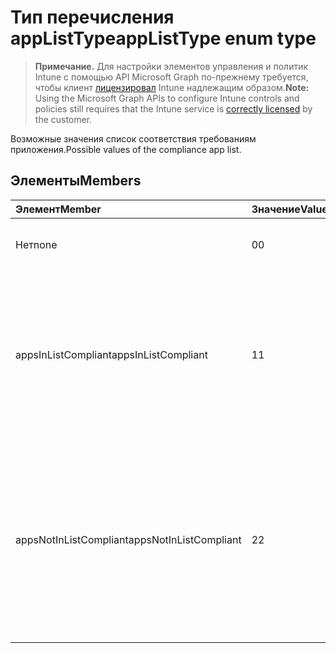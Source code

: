 # <a name="applisttype-enum-type"></a><span data-ttu-id="f2074-101">Тип перечисления appListType</span><span class="sxs-lookup"><span data-stu-id="f2074-101">appListType enum type</span></span>

> <span data-ttu-id="f2074-102">**Примечание.** Для настройки элементов управления и политик Intune с помощью API Microsoft Graph по-прежнему требуется, чтобы клиент [лицензировал](https://go.microsoft.com/fwlink/?linkid=839381) Intune надлежащим образом.</span><span class="sxs-lookup"><span data-stu-id="f2074-102">**Note:** Using the Microsoft Graph APIs to configure Intune controls and policies still requires that the Intune service is [correctly licensed](https://go.microsoft.com/fwlink/?linkid=839381) by the customer.</span></span>

<span data-ttu-id="f2074-103">Возможные значения список соответствия требованиям приложения.</span><span class="sxs-lookup"><span data-stu-id="f2074-103">Possible values of the compliance app list.</span></span>
## <a name="members"></a><span data-ttu-id="f2074-104">Элементы</span><span class="sxs-lookup"><span data-stu-id="f2074-104">Members</span></span>
|<span data-ttu-id="f2074-105">Элемент</span><span class="sxs-lookup"><span data-stu-id="f2074-105">Member</span></span>|<span data-ttu-id="f2074-106">Значение</span><span class="sxs-lookup"><span data-stu-id="f2074-106">Value</span></span>|<span data-ttu-id="f2074-107">Описание</span><span class="sxs-lookup"><span data-stu-id="f2074-107">Description</span></span>|
|:---|:---|:---|
|<span data-ttu-id="f2074-108">Нет</span><span class="sxs-lookup"><span data-stu-id="f2074-108">none</span></span>|<span data-ttu-id="f2074-109">0</span><span class="sxs-lookup"><span data-stu-id="f2074-109">0</span></span>|<span data-ttu-id="f2074-110">Значение по умолчанию, без цели.</span><span class="sxs-lookup"><span data-stu-id="f2074-110">Default value, no intent.</span></span>|
|<span data-ttu-id="f2074-111">appsInListCompliant</span><span class="sxs-lookup"><span data-stu-id="f2074-111">appsInListCompliant</span></span>|<span data-ttu-id="f2074-112">1</span><span class="sxs-lookup"><span data-stu-id="f2074-112">1</span></span>|<span data-ttu-id="f2074-113">Список представляет приложений, которые будут считаться спецификации (только для приложений в списке совместимых).</span><span class="sxs-lookup"><span data-stu-id="f2074-113">The list represents the apps that will be considered compliant (only apps on the list are compliant).</span></span>|
|<span data-ttu-id="f2074-114">appsNotInListCompliant</span><span class="sxs-lookup"><span data-stu-id="f2074-114">appsNotInListCompliant</span></span>|<span data-ttu-id="f2074-115">2</span><span class="sxs-lookup"><span data-stu-id="f2074-115">2</span></span>|<span data-ttu-id="f2074-116">Представляет список приложений, которые будут считаться несовместимой (все приложения совместимых за исключением приложений в списке).</span><span class="sxs-lookup"><span data-stu-id="f2074-116">The list represents the apps that will be considered non compliant (all apps are compliant except apps on the list).</span></span>|



